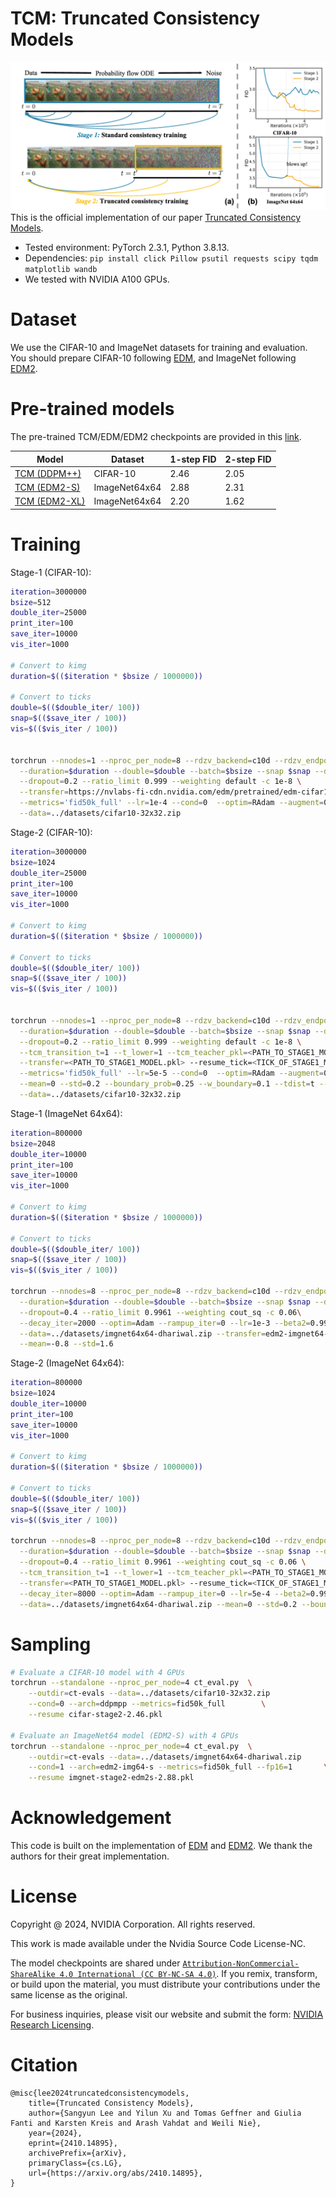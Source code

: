 # TCM: Truncated Consistency Models
![alt text](assets/teaser.png)
This is the official implementation of our paper [Truncated Consistency Models](https://truncated-cm.github.io/).

- Tested environment: PyTorch 2.3.1, Python 3.8.13.
- Dependencies: `pip install click Pillow psutil requests scipy tqdm matplotlib wandb`
- We tested with NVIDIA A100 GPUs.

# Dataset

We use the CIFAR-10 and ImageNet datasets for training and evaluation.
You should prepare CIFAR-10 following [EDM](https://github.com/NVlabs/edm), and ImageNet following [EDM2](https://github.com/NVlabs/edm2).

# Pre-trained models
The pre-trained TCM/EDM/EDM2 checkpoints are provided in this [link](https://drive.google.com/drive/folders/1gw6OMKCKaEe3LxSSlJKNhwG-M92u9DsW?usp=sharing).


| Model                              | Dataset        | 1-step FID | 2-step FID |
|------------------------------------|----------------|------------|------------|
| [TCM (DDPM++)](https://drive.google.com/file/d/1M9djFtf03acsmeAlseaOu2Z2AjQDE1Uz/view?usp=drive_link)                  | CIFAR-10       | 2.46       | 2.05       |
| [TCM (EDM2-S)](https://drive.google.com/file/d/1RhM0f-SHb_qpiMV9Br2fjE5w2CVYiHFE/view?usp=drive_link)       | ImageNet64x64  | 2.88       | 2.31       |
| [TCM (EDM2-XL)](https://drive.google.com/file/d/1XE1RzrTI_dZq-jE0aZ6A5-5naslGaA_F/view?usp=drive_link)      | ImageNet64x64  | 2.20       | 1.62       |



# Training


Stage-1 (CIFAR-10):
```bash
iteration=3000000
bsize=512
double_iter=25000
print_iter=100
save_iter=10000
vis_iter=1000

# Convert to kimg
duration=$(($iteration * $bsize / 1000000))

# Convert to ticks
double=$(($double_iter/ 100))
snap=$(($save_iter / 100))
vis=$(($vis_iter / 100))


torchrun --nnodes=1 --nproc_per_node=8 --rdzv_backend=c10d --rdzv_endpoint=localhost:8888 ct_train.py --use_wandb False --outdir=ct-runs/09.26 --desc 09.26.cifar.stage1 --arch=ddpmpp \
  --duration=$duration --double=$double --batch=$bsize --snap $snap --dump $snap --ckpt $snap --eval_every $snap --sample_every $vis \
  --dropout=0.2 --ratio_limit 0.999 --weighting default -c 1e-8 \
  --transfer=https://nvlabs-fi-cdn.nvidia.com/edm/pretrained/edm-cifar10-32x32-uncond-vp.pkl \
  --metrics='fid50k_full' --lr=1e-4 --cond=0  --optim=RAdam --augment=0.0 --mean=-1.1 --std=2.0 \
  --data=../datasets/cifar10-32x32.zip
```

Stage-2 (CIFAR-10):
```bash
iteration=3000000
bsize=1024
double_iter=25000
print_iter=100
save_iter=10000
vis_iter=1000

# Convert to kimg
duration=$(($iteration * $bsize / 1000000))

# Convert to ticks
double=$(($double_iter/ 100))
snap=$(($save_iter / 100))
vis=$(($vis_iter / 100))


torchrun --nnodes=1 --nproc_per_node=8 --rdzv_backend=c10d --rdzv_endpoint=localhost:8888 ct_train.py --use_wandb False --outdir=ct-runs/09.26 --desc 09.26.cifar.stage2 --arch=ddpmpp \
  --duration=$duration --double=$double --batch=$bsize --snap $snap --dump $snap --ckpt $snap --eval_every $snap --sample_every $vis \
  --dropout=0.2 --ratio_limit 0.999 --weighting default -c 1e-8 \
  --tcm_transition_t=1 --t_lower=1 --tcm_teacher_pkl=<PATH_TO_STAGE1_MODEL.pkl> \
  --transfer=<PATH_TO_STAGE1_MODEL.pkl> --resume_tick=<TICK_OF_STAGE1_MODEL> \
  --metrics='fid50k_full' --lr=5e-5 --cond=0  --optim=RAdam --augment=0.0 \
  --mean=0 --std=0.2 --boundary_prob=0.25 --w_boundary=0.1 --tdist=t --df=0.01 \
  --data=../datasets/cifar10-32x32.zip
```

Stage-1 (ImageNet 64x64):
```bash
iteration=800000
bsize=2048
double_iter=10000
print_iter=100
save_iter=10000
vis_iter=1000

# Convert to kimg
duration=$(($iteration * $bsize / 1000000))

# Convert to ticks
double=$(($double_iter/ 100))
snap=$(($save_iter / 100))
vis=$(($vis_iter / 100))

torchrun --nnodes=8 --nproc_per_node=8 --rdzv_backend=c10d --rdzv_endpoint=localhost:8888 ct_train.py --use_wandb False --cond=1 --outdir=ct-runs/ --desc imagenet.stage1  --fp16=1 --ls=16 --arch=edm2-img64-s --augment=0 \
  --duration=$duration --double=$double --batch=$bsize --snap $snap --dump $snap --ckpt $snap --eval_every $snap --sample_every $vis \
  --dropout=0.4 --ratio_limit 0.9961 --weighting cout_sq -c 0.06\
  --decay_iter=2000 --optim=Adam --rampup_iter=0 --lr=1e-3 --beta2=0.99  --metrics=fid50k_full --ema_gamma=16.97 --ema_type=power -q 4 \
  --data=../datasets/imgnet64x64-dhariwal.zip --transfer=edm2-imgnet64-s.pth \
  --mean=-0.8 --std=1.6
```

Stage-2 (ImageNet 64x64):
```bash
iteration=800000
bsize=1024
double_iter=10000
print_iter=100
save_iter=10000
vis_iter=1000

# Convert to kimg
duration=$(($iteration * $bsize / 1000000))

# Convert to ticks
double=$(($double_iter/ 100))
snap=$(($save_iter / 100))
vis=$(($vis_iter / 100))

torchrun --nnodes=8 --nproc_per_node=8 --rdzv_backend=c10d --rdzv_endpoint=localhost:8888 ct_train.py --use_wandb False --cond=1 --outdir=ct-runs/ --desc imagenet.stage2  --fp16=1 --ls=16 --arch=edm2-img64-s --augment=0 \
  --duration=$duration --double=$double --batch=$bsize --snap $snap --dump $snap --ckpt $snap --eval_every $snap --sample_every $vis \
  --dropout=0.4 --ratio_limit 0.9961 --weighting cout_sq -c 0.06 \
  --tcm_transition_t=1 --t_lower=1 --tcm_teacher_pkl=<PATH_TO_STAGE1_MODEL.pkl> \
  --transfer=<PATH_TO_STAGE1_MODEL.pkl> --resume_tick=<TICK_OF_STAGE1_MODEL> \
  --decay_iter=8000 --optim=Adam --rampup_iter=0 --lr=5e-4 --beta2=0.99  --metrics=fid50k_full --ema_gamma=16.97 --ema_type=power -q 4 \
  --data=../datasets/imgnet64x64-dhariwal.zip --mean=0 --std=0.2 --boundary_prob=0.25 --w_boundary=0.1 --tdist=t --df=0.01
```

# Sampling

```bash
# Evaluate a CIFAR-10 model with 4 GPUs
torchrun --standalone --nproc_per_node=4 ct_eval.py  \
    --outdir=ct-evals --data=../datasets/cifar10-32x32.zip             \
    --cond=0 --arch=ddpmpp --metrics=fid50k_full        \
    --resume cifar-stage2-2.46.pkl    

# Evaluate an ImageNet64 model (EDM2-S) with 4 GPUs
torchrun --standalone --nproc_per_node=4 ct_eval.py  \
    --outdir=ct-evals --data=../datasets/imgnet64x64-dhariwal.zip             \
    --cond=1 --arch=edm2-img64-s --metrics=fid50k_full --fp16=1       \
    --resume imgnet-stage2-edm2s-2.88.pkl 
```

# Acknowledgement
This code is built on the implementation of [EDM](https://github.com/NVlabs/edm) and [EDM2](https://github.com/NVlabs/edm2). We thank the authors for their great implementation.

# License
Copyright @ 2024, NVIDIA Corporation. All rights reserved.

This work is made available under the Nvidia Source Code License-NC.

The model checkpoints are shared under [`Attribution-NonCommercial-ShareAlike 4.0 International (CC BY-NC-SA 4.0)`](https://creativecommons.org/licenses/by-nc-sa/4.0/). If you remix, transform, or build upon the material, you must distribute your contributions under the same license as the original.

For business inquiries, please visit our website and submit the form: [NVIDIA Research Licensing](https://www.nvidia.com/en-us/research/inquiries/).


# Citation
```
@misc{lee2024truncatedconsistencymodels,
    title={Truncated Consistency Models},
    author={Sangyun Lee and Yilun Xu and Tomas Geffner and Giulia Fanti and Karsten Kreis and Arash Vahdat and Weili Nie},
    year={2024},
    eprint={2410.14895},
    archivePrefix={arXiv},
    primaryClass={cs.LG},
    url={https://arxiv.org/abs/2410.14895},
}
```